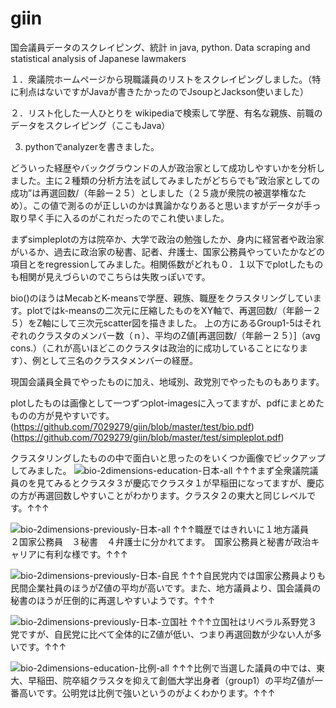 # giin
国会議員データのスクレイピング、統計 in java, python. Data scraping and statistical analysis of Japanese lawmakers

１．衆議院ホームページから現職議員のリストをスクレイピングしました。（特に利点はないですがJavaが書きたかったのでJsoupとJackson使いました）

２．リスト化した一人ひとりを wikipediaで検索して学歴、有名な親族、前職のデータをスクレイピング（ここもJava）

3. pythonでanalyzerを書きました。

どういった経歴やバックグラウンドの人が政治家として成功しやすいかを分析しました。主に２種類の分析方法を試してみましたがどちらでも”政治家としての成功”は再選回数/（年齢ー２５）としました（２５歳が衆院の被選挙権なため）。この値で測るのが正しいのかは異論かなりあると思いますがデータが手っ取り早く手に入るのがこれだったのでこれ使いました。

まずsimpleplotの方は院卒か、大学で政治の勉強したか、身内に経営者や政治家がいるか、過去に政治家の秘書、記者、弁護士、国家公務員やっていたかなどの項目とをregressionしてみました。相関係数がどれも０．１以下でplotしたものも相関が見えづらいのでこちらは失敗っぽいです。


bio()のほうはMecabとK-meansで学歴、親族、職歴をクラスタリングしています。plotではk-meansの二次元に圧縮したものをXY軸で、再選回数/（年齢ー２５）をZ軸にして三次元scatter図を描きました。
上の方にあるGroup1-5はそれぞれのクラスタのメンバー数（ｎ）、平均のZ値[再選回数/（年齢ー２５）]（avg cons.）（これが高いほどこのクラスタは政治的に成功していることになります）、例として三名のクラスタメンバーの経歴。

現国会議員全員でやったものに加え、地域別、政党別でやったものもあります。

plotしたものは画像として一つずつplot-imagesに入ってますが、pdfにまとめたものの方が見やすいです。
(https://github.com/7029279/giin/blob/master/test/bio.pdf)
(https://github.com/7029279/giin/blob/master/test/simpleplot.pdf)


クラスタリングしたものの中で面白いと思ったのをいくつか画像でピックアップしてみました。
![bio-2dimensions-education-日本-all](https://user-images.githubusercontent.com/28686892/72840999-13cb4300-3c5b-11ea-8c96-ae1f6b9036fa.png)
↑↑↑まず全衆議院議員のを見てみるとクラスタ３が慶応でクラスタ１が早稲田になってますが、慶応の方が再選回数しやすいことがわかります。クラスタ２の東大と同じレベルです。↑↑↑


![bio-2dimensions-previously-日本-all](https://user-images.githubusercontent.com/28686892/72841051-31001180-3c5b-11ea-9134-b67ff8d9acf3.png)
↑↑↑職歴ではきれいに１地方議員　２国家公務員　３秘書　４弁護士に分かれてます。　国家公務員と秘書が政治キャリアに有利な様です。↑↑↑



![bio-2dimensions-previously-日本-自民](https://user-images.githubusercontent.com/28686892/72841275-abc92c80-3c5b-11ea-8543-bf3668cafb62.png)
↑↑↑自民党内では国家公務員よりも民間企業社員のほうがZ値の平均が高いです。また、地方議員より、国会議員の秘書のほうが圧倒的に再選しやすいようです。↑↑↑



![bio-2dimensions-previously-日本-立国社](https://user-images.githubusercontent.com/28686892/72841261-a1a72e00-3c5b-11ea-96e6-467a76c8167a.png)
↑↑↑立国社はリベラル系野党３党ですが、自民党に比べて全体的にZ値が低い、つまり再選回数が少ない人が多いです。↑↑↑



![bio-2dimensions-education-比例-all](https://user-images.githubusercontent.com/28686892/72841493-1e3a0c80-3c5c-11ea-9dc8-1c4d4086c4af.png)
↑↑↑比例で当選した議員の中では、東大、早稲田、院卒組クラスタを抑えて創価大学出身者（group1）の平均Z値が一番高いです。公明党は比例で強いというのがよくわかります。↑↑↑

